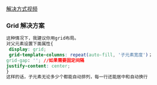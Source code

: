 [解决方式视频](https://www.bilibili.com/video/BV1884y1V77d/?spm_id_from=333.1007.tianma.7-3-22.click&vd_source=3d9e9a0e7677ae790c38995a8e2d121a)


### Grid 解决方案
``` css
这种情况下，我建议你用grid布局。
对父元素设置下面属性{
 display: grid;
 grid-template-columns: repeat(auto-fill, '子元素宽度')；
grid-gap: ''; //如果需要固定间隔
justify-content: center;
}
这样的话，子元素无论多少个都能自动排列，每一行还能居中和自动换行
```